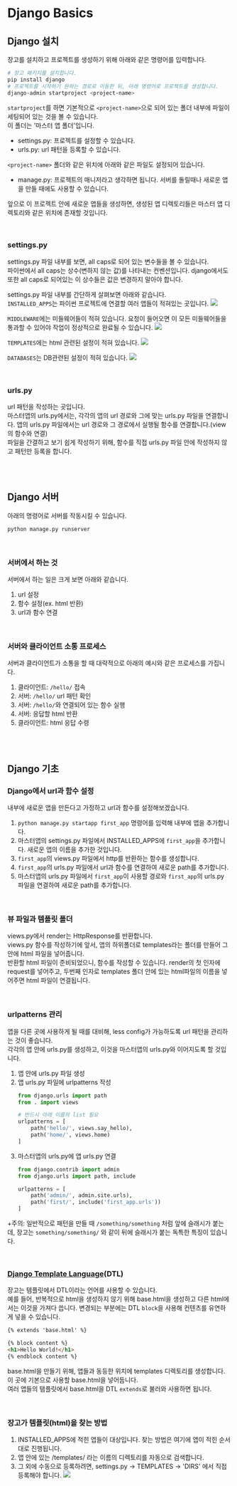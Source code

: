 # Django Basics

## Django 설치
장고를 설치하고 프로젝트를 생성하기 위해 아래와 같은 명령어를 입력합니다.
```bash
# 장고 패키지를 설치합니다.
pip install django
# 프로젝트를 시작하기 원하는 경로로 이동한 뒤, 아래 명령어로 프로젝트를 생성합니다.
django-admin startproject <project-name>
```

`startproject`를 하면 기본적으로 `<project-name>`으로 되어 있는 폴더 내부에 파일이 세팅되어 있는 것을 볼 수 있습니다.  
이 폴더는 '마스터 앱 폴더'입니다.
- settings.py: 프로젝트를 설정할 수 있습니다.
- urls.py: url 패턴을 등록할 수 있습니다.

`<project-name>` 폴더와 같은 위치에 아래와 같은 파일도 설정되어 있습니다.
- manage.py: 프로젝트의 매니저라고 생각하면 됩니다. 서버를 돌릴때나 새로운 앱을 만들 때에도 사용할 수 있습니다.

앞으로 이 프로젝트 안에 새로운 앱들을 생성하면, 생성된 앱 디렉토리들은 마스터 앱 디렉토리와 같은 위치에 존재할 것입니다.

<br>

### settings.py
settings.py 파일 내부를 보면, all caps로 되어 있는 변수들을 볼 수 있습니다.  
파이썬에서 all caps는 상수(변하지 않는 값)를 나타내는 컨벤션입니다. django에서도 또한 all caps로 되어있는 이 상수들은 값은 변경하지 말아야 합니다.  

settings.py 파일 내부를 간단하게 살펴보면 아래와 같습니다.  
`INSTALLED_APPS`는 파이썬 프로젝트에 연결할 여러 앱들이 적혀있는 곳입니다.
![](./img/INSTALLED_APPS.png)

`MIDDLEWARE`에는 미들웨어들이 적혀 있습니다. 요청이 들어오면 이 모든 미들웨어들을 통과할 수 있어야 작업이 정상적으로 완료될 수 있습니다.
![](./img/MIDDLEWARE.png)

`TEMPLATES`에는 html 관련된 설정이 적혀 있습니다.
![](./img/TEMPLATES.png)

`DATABASES`는 DB관련된 설정이 적혀 있습니다.
![](./img/DATABASE.png)

<br>

### urls.py
url 패턴을 작성하는 곳입니다.  
마스터앱의 urls.py에서는, 각각의 앱의 url 경로와 그에 맞는 urls.py 파일을 연결합니다. 앱의 urls.py 파일에서는 url 경로와 그 경로에서 실행될 함수를 연결합니다.(view의 함수와 연결)  
파일을 간결하고 보기 쉽게 작성하기 위해, 함수를 직접 urls.py 파일 안에 작성하지 않고 패턴만 등록을 합니다.

<br>
<br>

## Django 서버
아래의 명령어로 서버를 작동시킬 수 있습니다.
```bash
python manage.py runserver
```

<br>

### 서버에서 하는 것
서버에서 하는 일은 크게 보면 아래와 같습니다.
1. url 설정
2. 함수 설정(ex. html 반환)
3. url과 함수 연결

<br>

### 서버와 클라이언트 소통 프로세스
서버과 클라이언트가 소통을 할 때 대략적으로 아래의 예시와 같은 프로세스를 가집니다.
1. 클라이언트: `/hello/` 접속
2. 서버: `/hello/` url 패턴 확인
3. 서버: `/hello/`와 연결되어 있는 함수 실행
4. 서버: 응답할 html 반환
5. 클라이언트: html 응답 수령

<br>
<br>

## Django 기초

### Django에서 url과 함수 설정
내부에 새로운 앱을 만든다고 가정하고 url과 함수를 설정해보겠습니다.  
1. `python manage.py startapp first_app` 명령어를 입력해 내부에 앱을 추가합니다.
2. 마스터앱의 settings.py 파일에서 INSTALLED_APPS에 `first_app`을 추가합니다. 새로운 앱의 이름을 추가한 것입니다.
3. `first_app`의 views.py 파일에서 http를 반환하는 함수를 생성합니다.
4. `first_app`의 urls.py 파일에서 url과 함수를 연결하여 새로운 path를 추가합니다.
5. 마스터앱의 urls.py 파일에서 `first_app`이 사용할 경로와 `first_app`의 urls.py 파일을 연결하여 새로운 path를 추가합니다.

<br>

### 뷰 파일과 템플릿 폴더
views.py에서 render는 HttpResponse를 반환합니다.  
views.py 함수를 작성하기에 앞서, 앱의 하위폴더로 templates라는 폴더를 만들어 그 안에 html 파일을 넣어줍니다.   
반환할 html 파일이 준비되었으니, 함수를 작성할 수 있습니다. render의 첫 인자에 request를 넣어주고, 두번째 인자로 templates 폴더 안에 있는 html파일의 이름을 넣어주면 html 파일이 연결됩니다.  

<br>

### urlpatterns 관리
앱을 다른 곳에 사용하게 될 때를 대비해, less config가 가능하도록 url 패턴을 관리하는 것이 좋습니다.  
각각의 앱 안에 urls.py를 생성하고, 이것을 마스터앱의 urls.py와 이어지도록 할 것입니다.
1. 앱 안에 urls.py 파일 생성
2. 앱 urls.py 파일에 urlpatterns 작성
    ```python
    from django.urls import path
    from . import views

    # 반드시 아래 이름의 list 필요
    urlpatterns = [
        path('hello/', views.say_hello),
        path('home/', views.home)
    ]
    ```
3. 마스터앱의 urls.py에 앱 urls.py 연결
    ```python
    from django.contrib import admin
    from django.urls import path, include

    urlpatterns = [
        path('admin/', admin.site.urls),
        path('first/', include('first_app.urls'))
    ]
    ```

+주의: 일반적으로 패턴을 만들 때 `/something/something` 처럼 앞에 슬래시가 붙는데, 장고는 `something/something/` 와 같이 뒤에 슬래시가 붙는 독특한 특징이 있습니다.

<br>

### [Django Template Language](https://docs.djangoproject.com/en/4.2/ref/templates/builtins/)(DTL)
장고는 템플릿에서 DTL이라는 언어를 사용할 수 있습니다.  
예를 들어, 반복적으로 html을 생성하지 않기 위해 base.html을 생성하고 다른 html에서는 이것을 가져다 씁니다. 변경되는 부분에는 DTL `block`을 사용해 컨텐츠를 유연하게 넣을 수 있습니다.  
```html
{% extends 'base.html' %}

{% block content %}
<h1>Hello World!</h1>
{% endblock content %}
```
base.html을 만들기 위해, 앱들과 동등한 위치에 templates 디렉토리를 생성합니다. 이 곳에 기본으로 사용할 base.html을 넣어둡니다.  
여러 앱들의 탬플릿에서 base.html을 DTL `extends`로 불러와 사용하면 됩니다.

<br>

### 장고가 템플릿(html)을 찾는 방법
1. INSTALLED_APPS에 적힌 앱들이 대상입니다. 찾는 방법은 여기에 앱이 적힌 순서대로 진행됩니다.
2. 앱 안에 있는 /templates/ 라는 이름의 디렉토리를 자동으로 검색합니다.
3. 그 외에 수동으로 등록하려면, settings.py -> TEMPLATES -> 'DIRS' 에서 직접 등록해야 합니다.
![](./img/DIRS.png)

<br>
